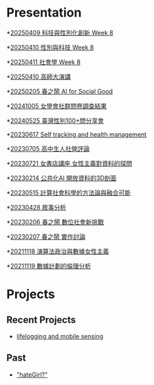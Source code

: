 # Presentation
*[20250409 科技與性別化創新 Week 8]()

*[20250410 性別與科技 Week 8]()

*[20250411 社會學 Week 8]()

*[20250410 高師大演講](https://docs.google.com/presentation/d/e/2PACX-1vTTDNsDog4N_SoUPqaD2LR2DloGZY2235jy_FEVn0gyBh6StxJpeXoagpUIKUQtadcnixirVq_5TE5R/pub?start=false&loop=false&delayms=3000)

*[20250205 春之鬧 AI for Social Good]()

*[20241005 女學會社群問卷調查結果]()

*[20240525 臺灣性別100+問分享會]()

*[20230617 Self tracking and health management]()

*[20230705 高中生人社營評論]()

*[20230721 女書店講座 女性主義對資料的探問]()

*[20230214 公共化AI 開放資料的3D剖面]()

*[20230515 計算社會科學的方法論與融合可能]()

*[20230428 敘事分析]()

*[20230206 春之鬧 數位社會新挑戰]()

*[20230207 春之鬧 實作討論]()


*[20211118 演算法政治與數據女性主義]()

*[20211119 數據計劃的倫理分析]()


# Projects

## Recent Projects
* [lifelogging and mobile sensing]()

## Past
* ["hateGirl?"]()

